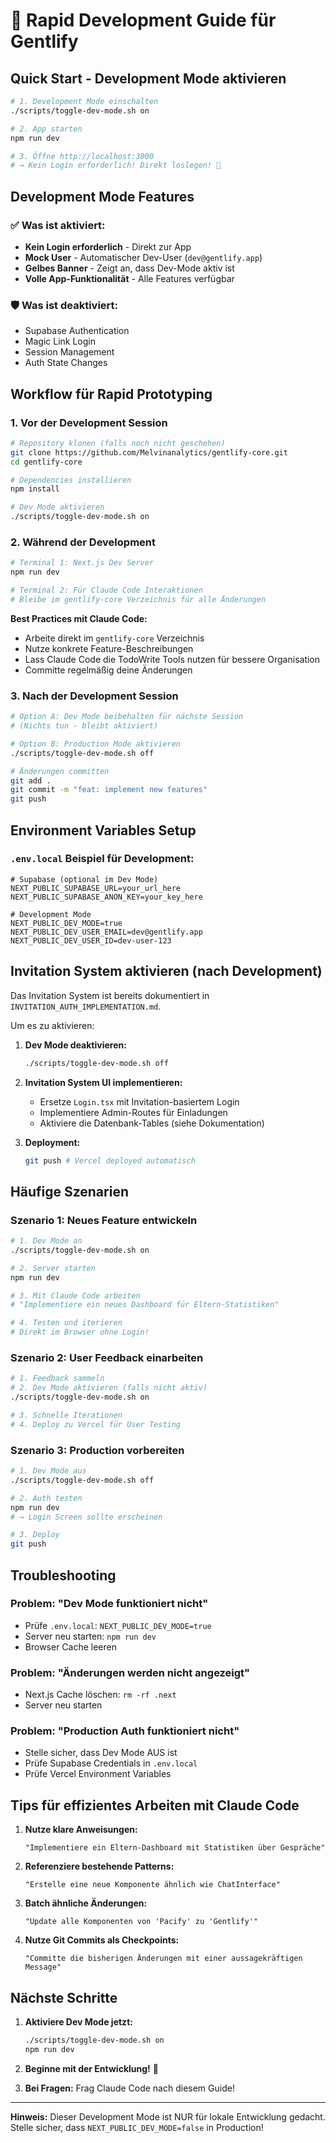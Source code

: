 # 🚀 Rapid Development Guide für Gentlify

## Quick Start - Development Mode aktivieren

```bash
# 1. Development Mode einschalten
./scripts/toggle-dev-mode.sh on

# 2. App starten
npm run dev

# 3. Öffne http://localhost:3000
# → Kein Login erforderlich! Direkt loslegen! 🎉
```

## Development Mode Features

### ✅ Was ist aktiviert:
- **Kein Login erforderlich** - Direkt zur App
- **Mock User** - Automatischer Dev-User (`dev@gentlify.app`)
- **Gelbes Banner** - Zeigt an, dass Dev-Mode aktiv ist
- **Volle App-Funktionalität** - Alle Features verfügbar

### 🛡️ Was ist deaktiviert:
- Supabase Authentication
- Magic Link Login
- Session Management
- Auth State Changes

## Workflow für Rapid Prototyping

### 1. Vor der Development Session

```bash
# Repository klonen (falls noch nicht geschehen)
git clone https://github.com/Melvinanalytics/gentlify-core.git
cd gentlify-core

# Dependencies installieren
npm install

# Dev Mode aktivieren
./scripts/toggle-dev-mode.sh on
```

### 2. Während der Development

```bash
# Terminal 1: Next.js Dev Server
npm run dev

# Terminal 2: Für Claude Code Interaktionen
# Bleibe im gentlify-core Verzeichnis für alle Änderungen
```

**Best Practices mit Claude Code:**
- Arbeite direkt im `gentlify-core` Verzeichnis
- Nutze konkrete Feature-Beschreibungen
- Lass Claude Code die TodoWrite Tools nutzen für bessere Organisation
- Committe regelmäßig deine Änderungen

### 3. Nach der Development Session

```bash
# Option A: Dev Mode beibehalten für nächste Session
# (Nichts tun - bleibt aktiviert)

# Option B: Production Mode aktivieren
./scripts/toggle-dev-mode.sh off

# Änderungen committen
git add .
git commit -m "feat: implement new features"
git push
```

## Environment Variables Setup

### `.env.local` Beispiel für Development:

```env
# Supabase (optional im Dev Mode)
NEXT_PUBLIC_SUPABASE_URL=your_url_here
NEXT_PUBLIC_SUPABASE_ANON_KEY=your_key_here

# Development Mode
NEXT_PUBLIC_DEV_MODE=true
NEXT_PUBLIC_DEV_USER_EMAIL=dev@gentlify.app
NEXT_PUBLIC_DEV_USER_ID=dev-user-123
```

## Invitation System aktivieren (nach Development)

Das Invitation System ist bereits dokumentiert in `INVITATION_AUTH_IMPLEMENTATION.md`. 

Um es zu aktivieren:

1. **Dev Mode deaktivieren:**
   ```bash
   ./scripts/toggle-dev-mode.sh off
   ```

2. **Invitation System UI implementieren:**
   - Ersetze `Login.tsx` mit Invitation-basiertem Login
   - Implementiere Admin-Routes für Einladungen
   - Aktiviere die Datenbank-Tables (siehe Dokumentation)

3. **Deployment:**
   ```bash
   git push # Vercel deployed automatisch
   ```

## Häufige Szenarien

### Szenario 1: Neues Feature entwickeln
```bash
# 1. Dev Mode an
./scripts/toggle-dev-mode.sh on

# 2. Server starten
npm run dev

# 3. Mit Claude Code arbeiten
# "Implementiere ein neues Dashboard für Eltern-Statistiken"

# 4. Testen und iterieren
# Direkt im Browser ohne Login!
```

### Szenario 2: User Feedback einarbeiten
```bash
# 1. Feedback sammeln
# 2. Dev Mode aktivieren (falls nicht aktiv)
./scripts/toggle-dev-mode.sh on

# 3. Schnelle Iterationen
# 4. Deploy zu Vercel für User Testing
```

### Szenario 3: Production vorbereiten
```bash
# 1. Dev Mode aus
./scripts/toggle-dev-mode.sh off

# 2. Auth testen
npm run dev
# → Login Screen sollte erscheinen

# 3. Deploy
git push
```

## Troubleshooting

### Problem: "Dev Mode funktioniert nicht"
- Prüfe `.env.local`: `NEXT_PUBLIC_DEV_MODE=true`
- Server neu starten: `npm run dev`
- Browser Cache leeren

### Problem: "Änderungen werden nicht angezeigt"
- Next.js Cache löschen: `rm -rf .next`
- Server neu starten

### Problem: "Production Auth funktioniert nicht"
- Stelle sicher, dass Dev Mode AUS ist
- Prüfe Supabase Credentials in `.env.local`
- Prüfe Vercel Environment Variables

## Tips für effizientes Arbeiten mit Claude Code

1. **Nutze klare Anweisungen:**
   ```
   "Implementiere ein Eltern-Dashboard mit Statistiken über Gespräche"
   ```

2. **Referenziere bestehende Patterns:**
   ```
   "Erstelle eine neue Komponente ähnlich wie ChatInterface"
   ```

3. **Batch ähnliche Änderungen:**
   ```
   "Update alle Komponenten von 'Pacify' zu 'Gentlify'"
   ```

4. **Nutze Git Commits als Checkpoints:**
   ```
   "Committe die bisherigen Änderungen mit einer aussagekräftigen Message"
   ```

## Nächste Schritte

1. **Aktiviere Dev Mode jetzt:**
   ```bash
   ./scripts/toggle-dev-mode.sh on
   npm run dev
   ```

2. **Beginne mit der Entwicklung!** 🚀

3. **Bei Fragen:** Frag Claude Code nach diesem Guide!

---

**Hinweis:** Dieser Development Mode ist NUR für lokale Entwicklung gedacht. Stelle sicher, dass `NEXT_PUBLIC_DEV_MODE=false` in Production!